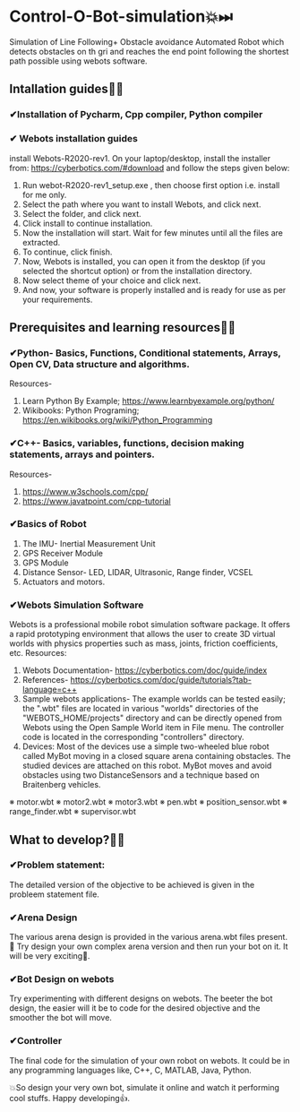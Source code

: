 # Control-O-Bot-simulation💥⏭
Simulation of Line Following+ Obstacle avoidance Automated Robot which detects obstacles on th gri and reaches the end point following the shortest path possible using webots software.
## Intallation guides🏁🏁
 ### ✔Installation of Pycharm, Cpp compiler, Python compiler
### ✔ Webots installation guides
 install Webots-R2020-rev1. On your laptop/desktop, install the installer from: https://cyberbotics.com/#download and follow the steps given below:  
1. Run webot-R2020-rev1_setup.exe , then choose first option i.e. install for me only. 
2. Select the path where you want to install Webots, and click next. 
3. Select the folder, and click next. 
4. Click install to continue installation. 
5. Now the installation will start. Wait for few minutes until all the files are extracted.
6. To continue, click finish.
7. Now, Webots is installed, you can open it from the desktop (if you selected the shortcut option) or from the installation directory.   
8. Now select theme of your choice and click next.
9. And now, your software is properly installed and is ready for use as per your requirements. 

## Prerequisites and learning resources🏁🏁
### ✔Python- Basics, Functions, Conditional statements, Arrays, Open CV, Data structure and algorithms.
Resources-
1. Learn Python By Example; https://www.learnbyexample.org/python/ 
2. Wikibooks: Python Programing; https://en.wikibooks.org/wiki/Python_Programming 

### ✔C++- Basics, variables, functions, decision making statements, arrays and pointers.
Resources-
1. https://www.w3schools.com/cpp/ 
2. https://www.javatpoint.com/cpp-tutorial 

### ✔Basics of Robot
1. The IMU- Inertial Measurement Unit
2. GPS Receiver Module
3. GPS Module
4. Distance Sensor- LED, LIDAR, Ultrasonic, Range finder, VCSEL
5. Actuators and motors.

### ✔Webots Simulation Software
Webots is a professional mobile robot simulation software package. It offers a rapid prototyping environment that allows the user to create 3D virtual worlds with physics properties such as mass, joints, friction coefficients, etc.
Resources: 
1. Webots Documentation- https://cyberbotics.com/doc/guide/index
2. References- https://cyberbotics.com/doc/guide/tutorials?tab-language=c++ 
3. Sample webots applications-  The example worlds can be tested easily; the ".wbt" files are located in various "worlds" directories of the "WEBOTS_HOME/projects" directory and can be directly opened from Webots using the Open Sample World item in File menu. The controller code is located in the corresponding "controllers" directory. 
4. Devices: Most of the devices use a simple two-wheeled blue robot called MyBot moving in a closed square arena containing obstacles. The studied devices are attached on this robot. MyBot moves and avoid obstacles using two DistanceSensors and a technique based on Braitenberg vehicles. 

※ motor.wbt
※ motor2.wbt
※ motor3.wbt
※ pen.wbt
※ position_sensor.wbt
※ range_finder.wbt
※ supervisor.wbt

            
## What to develop?🏁🏁
### ✔Problem statement:
The detailed version of the objective to be achieved is given in the probleem statement file.
### ✔Arena Design
The various arena design is provided in the various arena.wbt files present. 
🛑 Try design your own complex arena version and then run your bot on it. It will be very exciting💯.
### ✔Bot Design on webots
Try experimenting with different designs on webots. The beeter the bot design, the easier will it be to code for the desired objective and the smoother the bot will move.
### ✔Controller
The final code for the simulation of your own robot on webots. It could be in any programming languages like, C++, C, MATLAB, Java, Python.

💥So design your very own bot, simulate it online and watch it performing cool stuffs. Happy developing👍.

 
 
 
 
 
 
 
